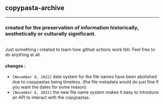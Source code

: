 ## copypasta-archive

---

### created for the preservation of information historically, aesthetically or culturally significant.

<br>
Just something i created to learn how github actions work tbh. Feel free to do anything at all.
<br>

#### changes : 
+ `[November 6, 2022]` date system for the file names have been abolished due to copypastas being timeless. (the file metadata would do just fine if you want the dates for some reason)
+ `[November 6, 2022]` the new file name system makes it easy to introduce an API to interact with the copypastas. 
